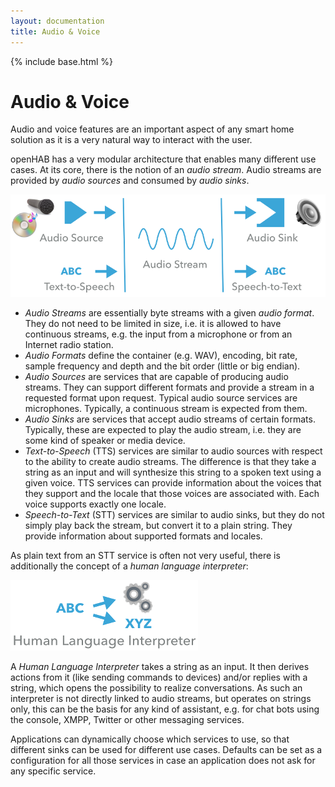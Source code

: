 ```yaml
---
layout: documentation
title: Audio & Voice
---
```


{% include base.html %}

# Audio & Voice

Audio and voice features are an important aspect of any smart home solution as it is a very natural way to interact with the user.

openHAB has a very modular architecture that enables many different use cases.
At its core, there is the notion of an *audio stream*.
Audio streams are provided by *audio sources* and consumed by *audio sinks*.

![audio](images/audio.png)

- *Audio Streams* are essentially byte streams with a given *audio format*.
  They do not need to be limited in size, i.e. it is allowed to have continuous streams, e.g. the input from a microphone or from an Internet radio station.
- *Audio Formats* define the container (e.g. WAV), encoding, bit rate, sample frequency and depth and the bit order (little or big endian).
- *Audio Sources* are services that are capable of producing audio streams.
  They can support different formats and provide a stream in a requested format upon request.
  Typical audio source services are microphones. Typically, a continuous stream is expected from them.
- *Audio Sinks* are services that accept audio streams of certain formats.
Typically, these are expected to play the audio stream, i.e. they are some kind of speaker or media device.
- *Text-to-Speech* (TTS) services are similar to audio sources with respect to the ability to create audio streams.
  The difference is that they take a string as an input and will synthesize this string to a spoken text using a given voice.
  TTS services can provide information about the voices that they support and the locale that those voices are associated with.
  Each voice supports exactly one locale.
- *Speech-to-Text* (STT) services are similar to audio sinks, but they do not simply play back the stream, but convert it to a plain string.
  They provide information about supported formats and locales.

As plain text from an STT service is often not very useful, there is additionally the concept of a *human language interpreter*:

![hli](images/hli.png)

A *Human Language Interpreter* takes a string as an input.
It then derives actions from it (like sending commands to devices) and/or replies with a string, which opens the possibility to realize conversations.
As such an interpreter is not directly linked to audio streams, but operates on strings only, this can be the basis for any kind of assistant, e.g. for chat bots using the console, XMPP, Twitter or other messaging services.

Applications can dynamically choose which services to use, so that different sinks can be used for different use cases.
Defaults can be set as a configuration for all those services in case an application does not ask for any specific service.
